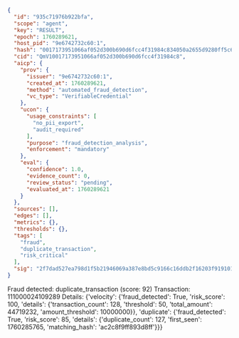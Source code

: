 ```json
{
  "id": "935c71976b922bfa",
  "scope": "agent",
  "key": "RESULT",
  "epoch": 1760289621,
  "host_pid": "9e6742732c60:1",
  "hash": "0017173951066af052d300b690d6fcc4f31984c834050a2655d9280ff5c65e0b",
  "cid": "QmV10017173951066af052d300b690d6fcc4f31984c8",
  "aicp": {
    "prov": {
      "issuer": "9e6742732c60:1",
      "created_at": 1760289621,
      "method": "automated_fraud_detection",
      "vc_type": "VerifiableCredential"
    },
    "ucon": {
      "usage_constraints": [
        "no_pii_export",
        "audit_required"
      ],
      "purpose": "fraud_detection_analysis",
      "enforcement": "mandatory"
    },
    "eval": {
      "confidence": 1.0,
      "evidence_count": 0,
      "review_status": "pending",
      "evaluated_at": 1760289621
    }
  },
  "sources": [],
  "edges": [],
  "metrics": {},
  "thresholds": {},
  "tags": [
    "fraud",
    "duplicate_transaction",
    "risk_critical"
  ],
  "sig": "2f7dad527ea798d1f5b21946069a387e8bd5c9166c16ddb2f16203f919101910"
}
```

Fraud detected: duplicate_transaction (score: 92)
Transaction: 111000024109289
Details: {'velocity': {'fraud_detected': True, 'risk_score': 100, 'details': {'transaction_count': 128, 'threshold': 50, 'total_amount': 44719232, 'amount_threshold': 10000000}}, 'duplicate': {'fraud_detected': True, 'risk_score': 85, 'details': {'duplicate_count': 127, 'first_seen': 1760285765, 'matching_hash': 'ac2c8f9ff893d8ff'}}}